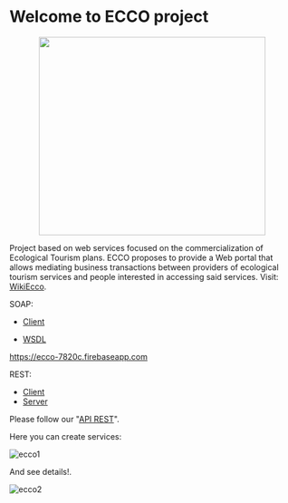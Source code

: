 # Welcome to ECCO project
<p align="center">

  <img src="https://camo.githubusercontent.com/7236f261f2a9e31cfda0679a1054fa4f729318f0/68747470733a2f2f692e6962622e636f2f534b746a434e6b2f4c6f676f2e706e67" width="400" height="350">
</p>

Project based on web services focused on the commercialization of Ecological Tourism plans. ECCO proposes to provide a Web portal that allows mediating business transactions between providers of ecological tourism services and people interested in accessing said services. Visit: [WikiEcco](https://github.com/webservices1930/ECCO/wiki).

SOAP:

* [Client](https://spa.juancho-11gm.now.sh/#/servicioss)

* [WSDL](http://whatsmusic.pythonanywhere.com/soap/?wsdl)

https://ecco-7820c.firebaseapp.com


REST:

* [Client](https://ws-two-tau.now.sh/)
* [Server](https://servidoreccows.herokuapp.com/)

Please follow our "[API REST](https://github.com/webservices1930/ECCO/blob/master/RutasRecursosREST%20-%20Hoja%201.pdf)".

Here you can create services: 

![ecco1](https://user-images.githubusercontent.com/36536646/79825691-5c2ff500-835f-11ea-8d7b-b0d6b21cd29e.PNG)

And see details!.

![ecco2](https://user-images.githubusercontent.com/36536646/79825727-7964c380-835f-11ea-9151-4d2838b7b9bf.PNG)

